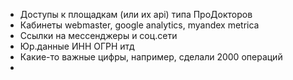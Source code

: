 - Доступы к площадкам (или их api) типа ПроДокторов
- Кабинеты webmaster, google analytics, myandex metrica
- Ссылки на мессенджеры и соц.сети
- Юр.данные ИНН ОГРН итд
- Какие-то важные цифры, например, сделали 2000 операций
- 